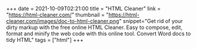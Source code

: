 +++
date = 2021-10-09T02:21:00
title = "HTML Cleaner"
link = "https://html-cleaner.com/"
thumbnail = "https://html-cleaner.com/images/doc-to-html-cleaner.png"
snippet="Get rid of your dirty markup with the free online HTML Cleaner. Easy to compose, edit, format and minify the web code with this online tool. Convert Word docs to tidy HTML"
tags = ["html"]
+++
